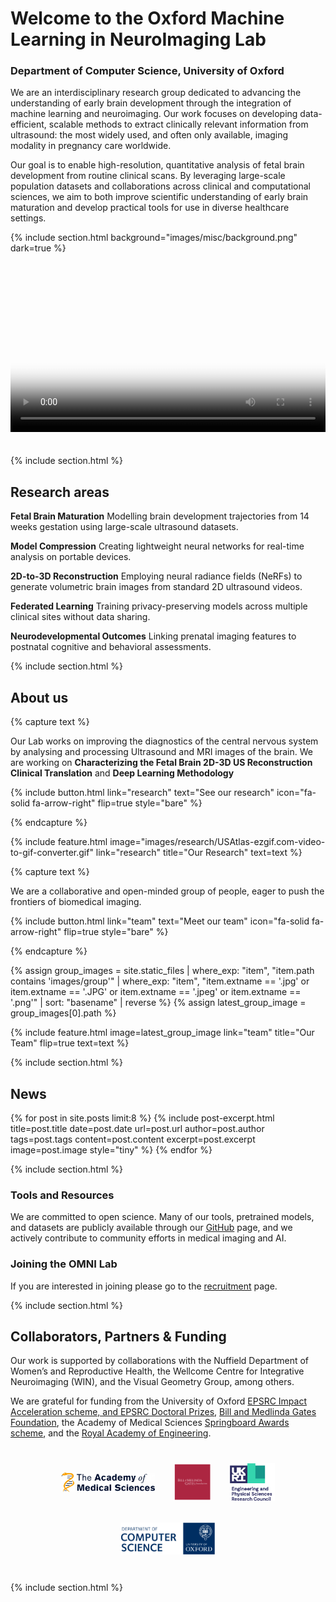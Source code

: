 ---
---

# Welcome to the Oxford Machine Learning in NeuroImaging Lab

### Department of Computer Science, University of Oxford

We are an interdisciplinary research group dedicated to advancing the understanding of early brain development through the integration of machine learning and neuroimaging. Our work focuses on developing data-efficient, scalable methods to extract clinically relevant information from ultrasound: the most widely used, and often only available, imaging modality in pregnancy care worldwide.

Our goal is to enable high-resolution, quantitative analysis of fetal brain development from routine clinical scans. By leveraging large-scale population datasets and collaborations across clinical and computational sciences, we aim to both improve scientific understanding of early brain maturation and develop practical tools for use in diverse healthcare settings.

{% include section.html background="images/misc/background.png" dark=true %}

<video controls width="100%" style="max-width:600px; margin: 20px auto;" poster="images/publications/USAtlas_stillframe.png">
  <source src="images/publications/USAtlas.mp4" type="video/mp4">
  Your browser does not support the video tag.
</video>

{% include section.html %}

## Research areas

**Fetal Brain Maturation**
Modelling brain development trajectories from 14 weeks gestation using large-scale ultrasound datasets.

**Model Compression**
Creating lightweight neural networks for real-time analysis on portable devices.

**2D-to-3D Reconstruction**
Employing neural radiance fields (NeRFs) to generate volumetric brain images from standard 2D ultrasound videos.

**Federated Learning**
Training privacy-preserving models across multiple clinical sites without data sharing.

**Neurodevelopmental Outcomes**
Linking prenatal imaging features to postnatal cognitive and behavioral assessments.

{% include section.html %}

## About us

{% capture text %}

Our Lab works on improving the diagnostics of the central nervous system by analysing and processing Ultrasound and MRI images of the brain. We are working on **Characterizing the Fetal Brain 2D-3D US Reconstruction Clinical Translation** and **Deep Learning Methodology**

{%
  include button.html
  link="research"
  text="See our research"
  icon="fa-solid fa-arrow-right"
  flip=true
  style="bare"
%}

{% endcapture %}

{%
  include feature.html
  image="images/research/USAtlas-ezgif.com-video-to-gif-converter.gif"
  link="research"
  title="Our Research"
  text=text
%}

{% capture text %}

We are a collaborative and open-minded group of people, eager to push the frontiers of biomedical imaging.

{%
  include button.html
  link="team"
  text="Meet our team"
  icon="fa-solid fa-arrow-right"
  flip=true
  style="bare"
%}

{% endcapture %}

{% assign group_images = site.static_files | where_exp: "item", "item.path contains 'images/group'" | where_exp: "item", "item.extname == '.jpg' or item.extname == '.JPG' or item.extname == '.jpeg' or item.extname == '.png'" | sort: "basename" | reverse %}
{% assign latest_group_image = group_images[0].path %}

{%
  include feature.html
  image=latest_group_image
  link="team"
  title="Our Team"
  flip=true
  text=text
%}

{% include section.html %}

## News

{% for post in site.posts limit:8 %}
{% include post-excerpt.html
    title=post.title
    date=post.date
    url=post.url
    author=post.author
    tags=post.tags
    content=post.content
    excerpt=post.excerpt
    image=post.image
    style="tiny"
  %}
{% endfor %}

{% include section.html %}

### Tools and Resources

We are committed to open science. Many of our tools, pretrained models, and datasets are publicly available through our [GitHub](https://github.com/oxford-omni-lab) page, and we actively contribute to community efforts in medical imaging and AI.

### Joining the OMNI Lab

If you are interested in joining please go to the [recruitment](recruitment) page.

{% include section.html %}

## Collaborators, Partners & Funding

Our work is supported by collaborations with the Nuffield Department of Women’s and Reproductive Health, the Wellcome Centre for Integrative Neuroimaging (WIN), and the Visual Geometry Group, among others.

We are grateful for funding from the University of Oxford [EPSRC Impact Acceleration scheme, and EPSRC Doctoral Prizes](https://www.ukri.org/councils/epsrc/), [Bill and Medlinda Gates Foundation](https://www.gatesfoundation.org/), the Academy of Medical Sciences [Springboard Awards scheme](https://acmedsci.ac.uk/), and the [Royal Academy of Engineering](https://raeng.org.uk/).

<div style="display: flex; flex-wrap: wrap; justify-content: center; align-items: center; gap: 30px; margin: 40px 0;">
  <img src="images/partners/Logo_AMS.jpeg" alt="AMS" style="height: 60px; max-width: 150px; object-fit: contain;">
  <img src="images/partners/Logo_BMFG.png" alt="BMFG" style="height: 60px; max-width: 150px; object-fit: contain;">
  <img src="images/partners/Logo_EPSRC.png" alt="EPSRC" style="height: 60px; max-width: 150px; object-fit: contain;">
  <img src="images/partners/Logo_OxfordCS.jpeg" alt="Oxford Computer Science" style="height: 60px; max-width: 150px; object-fit: contain;">
</div>

{% include section.html %}
